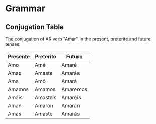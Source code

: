<h1> Grammar</h1>


  <h2>Conjugation Table</h2>
  <p>The conjugation of AR verb "Amar" in the present, preterite and future tenses:</p>            
  <table class="table table-striped">
    <thead>
      <tr>
        <th>Presente</th>
        <th>Preterito</th>
        <th>Futuro</th>
      </tr>
    </thead>
    <tbody>
      <tr>
        <td>Amo</td>
        <td>Amé</td>
        <td>Amaré</td>
      </tr>
      <tr>
        <td>Amas</td>
        <td>Amaste</td>
        <td>Amarás</td>
      </tr>
      <tr>
        <td>Ama</td>
        <td>Amó</td>
        <td>Amará</td>
      </tr>
       <tr>
        <td>Amamos</td>
        <td>Amamos</td>
        <td>Amaremos</td>
      </tr>
      <tr>
        <td>Amáis</td>
        <td>Amasteis</td>
        <td>Amaréis</td>
         </tr>
         <tr>
        <td>Aman</td>
        <td>Amaron</td>
        <td>Amarán</td>
         </tr>
      <tr>
        <td>Amás</td>
        <td>Amaste</td>
        <td>Amarás</td>
         </tr>
    </tbody>
  </table>
